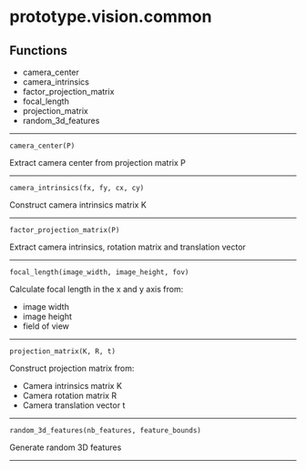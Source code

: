 # prototype.vision.common



## Functions

- camera_center
- camera_intrinsics
- factor_projection_matrix
- focal_length
- projection_matrix
- random_3d_features

---


    camera_center(P)

Extract camera center from projection matrix P 

---

    camera_intrinsics(fx, fy, cx, cy)

Construct camera intrinsics matrix K 

---

    factor_projection_matrix(P)

Extract camera intrinsics, rotation matrix and translation vector 

---

    focal_length(image_width, image_height, fov)

Calculate focal length in the x and y axis from:
- image width
- image height
- field of view


---

    projection_matrix(K, R, t)

Construct projection matrix from:
- Camera intrinsics matrix K
- Camera rotation matrix R
- Camera translation vector t


---

    random_3d_features(nb_features, feature_bounds)

Generate random 3D features 

---
